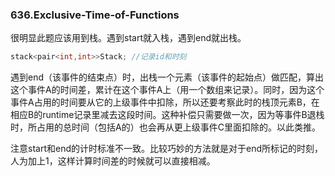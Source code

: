 ### 636.Exclusive-Time-of-Functions

很明显此题应该用到栈。遇到start就入栈，遇到end就出栈。
```cpp
stack<pair<int,int>>Stack; //记录id和时刻
```
遇到end（该事件的结束点）时，出栈一个元素（该事件的起始点）做匹配，算出这个事件A的时间差，累计在这个事件A上（用一个数组来记录）。同时，因为这个事件A占用的时间要从它的上级事件中扣除，所以还要考察此时的栈顶元素B，在相应B的runtime记录里减去这段时间。这种补偿只需要做一次，因为等事件B退栈时，所占用的总时间（包括A的）也会再从更上级事件C里面扣除的。以此类推。

注意start和end的计时标准不一致。比较巧妙的方法就是对于end所标记的时刻，人为加上1，这样计算时间差的时候就可以直接相减。

